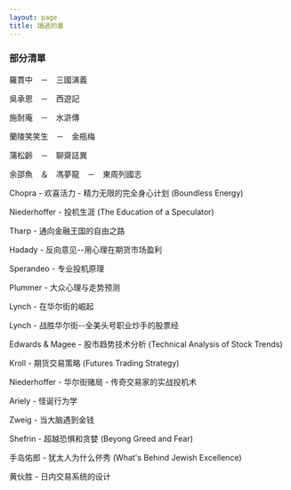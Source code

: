 ```yaml
---
layout: page
title: 讀過的書
---
```



### 部分清單

羅貫中　－　三國演義

吳承恩　－　西遊記

施耐庵　－　水滸傳

蘭陵笑笑生　－　金瓶梅

蒲松齡　－　聊齋誌異

余邵魚　＆　馮夢龍　－　東周列國志

Chopra - 欢喜活力 - 精力无限的完全身心计划 (Boundless Energy)

Niederhoffer - 投机生涯 (The Education of a Speculator)

Tharp - 通向金融王国的自由之路

Hadady - 反向意见--用心理在期货市场盈利

Sperandeo - 专业投机原理

Plummer - 大众心理与走势预测

Lynch - 在华尔街的崛起

Lynch - 战胜华尔街--全美头号职业炒手的股票经

Edwards & Magee - 股市趋势技术分析 (Technical Analysis of Stock Trends)

Kroll - 期货交易策略 (Futures Trading Strategy)

Niederhoffer - 华尔街赌局 - 传奇交易家的实战投机术

Ariely - 怪诞行为学

Zweig - 当大脑遇到金钱

Shefrin - 超越恐惧和贪婪 (Beyong Greed and Fear)

手岛佑郎 - 犹太人为什么伓秀 (What's Behind Jewish Excellence)

黄伙胜 - 日内交易系统的设计

